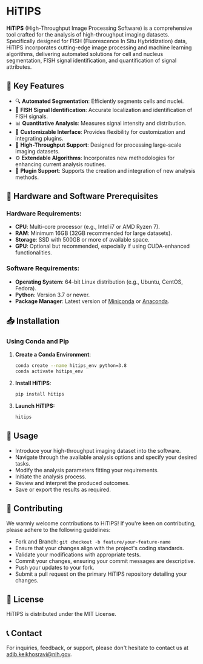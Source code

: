 # HiTIPS

**HiTIPS** (High-Throughput Image Processing Software) is a comprehensive tool crafted for the analysis of high-throughput imaging datasets. Specifically designed for FISH (Fluorescence In Situ Hybridization) data, HiTIPS incorporates cutting-edge image processing and machine learning algorithms, delivering automated solutions for cell and nucleus segmentation, FISH signal identification, and quantification of signal attributes.

## 🌟 Key Features

- 🔍 **Automated Segmentation**: Efficiently segments cells and nuclei.
- 📍 **FISH Signal Identification**: Accurate localization and identification of FISH signals.
- 📊 **Quantitative Analysis**: Measures signal intensity and distribution.
- 🎨 **Customizable Interface**: Provides flexibility for customization and integrating plugins.
- 🚀 **High-Throughput Support**: Designed for processing large-scale imaging datasets.
- ⚙️ **Extendable Algorithms**: Incorporates new methodologies for enhancing current analysis routines.
- 🧩 **Plugin Support**: Supports the creation and integration of new analysis methods.
  
## 🔧 Hardware and Software Prerequisites

### Hardware Requirements:

- **CPU**: Multi-core processor (e.g., Intel i7 or AMD Ryzen 7).
- **RAM**: Minimum 16GB (32GB recommended for large datasets).
- **Storage**: SSD with 500GB or more of available space.
- **GPU**: Optional but recommended, especially if using CUDA-enhanced functionalities.

### Software Requirements:

- **Operating System**: 64-bit Linux distribution (e.g., Ubuntu, CentOS, Fedora).
- **Python**: Version 3.7 or newer.
- **Package Manager**: Latest version of [Miniconda](https://docs.conda.io/en/latest/miniconda.html) or [Anaconda](https://www.anaconda.com/products/distribution).

## 📥 Installation

### Using Conda and Pip

1. **Create a Conda Environment**:
   ```bash
   conda create --name hitips_env python=3.8
   conda activate hitips_env
   
2. **Install HiTIPS**:
   ```bash
   pip install hitips
   
4. **Launch HiTIPS:**
   ```bash
   hitips
   
## 🚀 Usage

- Introduce your high-throughput imaging dataset into the software.
- Navigate through the available analysis options and specify your desired tasks.
- Modify the analysis parameters fitting your requirements.
- Initiate the analysis process.
- Review and interpret the produced outcomes.
- Save or export the results as required.

## 🤝 Contributing

We warmly welcome contributions to HiTIPS! If you're keen on contributing, please adhere to the following guidelines:
- Fork and Branch: `git checkout -b feature/your-feature-name`
- Ensure that your changes align with the project's coding standards.
- Validate your modifications with appropriate tests.
- Commit your changes, ensuring your commit messages are descriptive.
- Push your updates to your fork.
- Submit a pull request on the primary HiTIPS repository detailing your changes.

## 📜 License

HiTIPS is distributed under the MIT License.

## 📞 Contact
For inquiries, feedback, or support, please don't hesitate to contact us at adib.keikhosravi@nih.gov.
